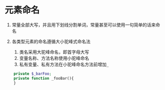 # 元素命名

1. 常量全部大写，并且用下划线分割单词，常量甚至可以使用一句简单的话来命名

2. 各类型元素的命名遵循大小驼峰式命名法
    1. 类名采用大驼峰命名，即首字母大写
    2. 变量名称、方法名称使用小驼峰命名
    3. 私有变量、私有方法在小驼峰命名方法前增加`_`
```php
    private $_barFoo;
    private function _fooBar(){
    }
```